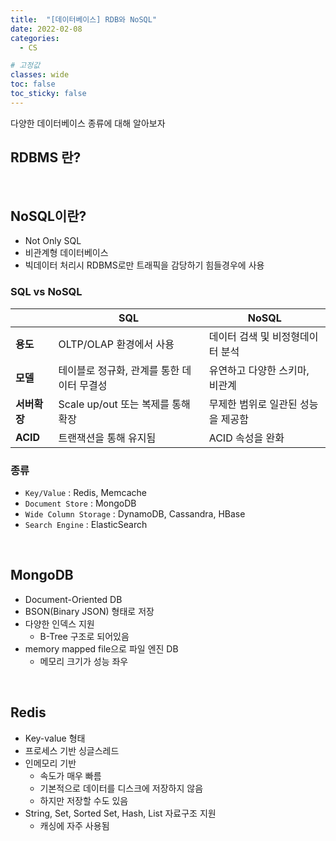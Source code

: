 ```yaml
---
title:  "[데이터베이스] RDB와 NoSQL"
date: 2022-02-08
categories:
  - CS

# 고정값
classes: wide
toc: false
toc_sticky: false
---
```


다양한 데이터베이스 종류에 대해 알아보자

## RDBMS 란?









<br>


## NoSQL이란?

- Not Only SQL
- 비관계형 데이터베이스
- 빅데이터 처리시 RDBMS로만 트래픽을 감당하기 힘들경우에 사용

### SQL vs NoSQL

||SQL|NoSQL|
|---|---|---|
|**용도**|OLTP/OLAP 환경에서 사용|데이터 검색 및 비정형데이터 분석|
|**모델**|테이블로 정규화, 관계를 통한 데이터 무결성|유연하고 다양한 스키마, 비관계|
|**서버확장**|Scale up/out 또는 복제를 통해 확장|무제한 범위로 일관된 성능을 제공함|
|**ACID**|트랜잭션을 통해 유지됨|ACID 속성을 완화|

### 종류

- `Key/Value` : Redis, Memcache
- `Document Store` : MongoDB
- `Wide Column Storage` : DynamoDB, Cassandra, HBase
- `Search Engine` : ElasticSearch

<br>

## MongoDB

- Document-Oriented DB
- BSON(Binary JSON) 형태로 저장
- 다양한 인덱스 지원
    - B-Tree 구조로 되어있음
- memory mapped file으로 파일 엔진 DB
    - 메모리 크기가 성능 좌우

<br>

## Redis

- Key-value 형태
- 프로세스 기반 싱글스레드
- 인메모리 기반
    - 속도가 매우 빠름
    - 기본적으로 데이터를 디스크에 저장하지 않음
    - 하지만 저장할 수도 있음
- String, Set, Sorted Set, Hash, List 자료구조 지원
    - 캐싱에 자주 사용됨

<br>

